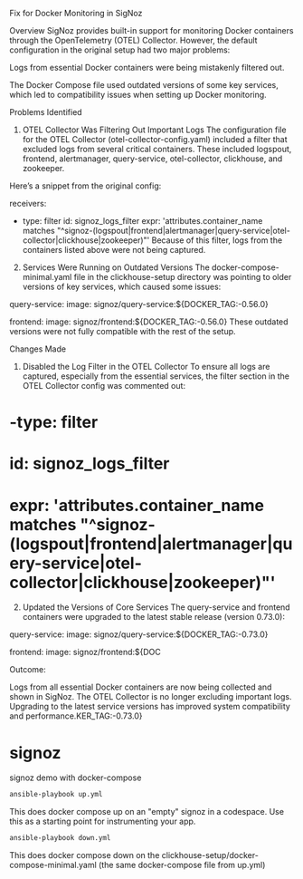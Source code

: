 Fix for Docker Monitoring in SigNoz

Overview
SigNoz provides built-in support for monitoring Docker containers through the OpenTelemetry (OTEL) Collector. However, the default configuration in the original setup had two major problems:

Logs from essential Docker containers were being mistakenly filtered out.

The Docker Compose file used outdated versions of some key services, which led to compatibility issues when setting up Docker monitoring.

Problems Identified

1. OTEL Collector Was Filtering Out Important Logs
The configuration file for the OTEL Collector (otel-collector-config.yaml) included a filter that excluded logs from several critical containers. These included logspout, frontend, alertmanager, query-service, otel-collector, clickhouse, and zookeeper.

Here’s a snippet from the original config:

receivers:
  - type: filter
    id: signoz_logs_filter
    expr: 'attributes.container_name matches "^signoz-(logspout|frontend|alertmanager|query-service|otel-collector|clickhouse|zookeeper)"'
Because of this filter, logs from the containers listed above were not being captured.

2. Services Were Running on Outdated Versions
The docker-compose-minimal.yaml file in the clickhouse-setup directory was pointing to older versions of key services, which caused some issues:

query-service:
  image: signoz/query-service:${DOCKER_TAG:-0.56.0}

frontend:
  image: signoz/frontend:${DOCKER_TAG:-0.56.0}
These outdated versions were not fully compatible with the rest of the setup.

Changes Made

1. Disabled the Log Filter in the OTEL Collector
To ensure all logs are captured, especially from the essential services, the filter section in the OTEL Collector config was commented out:

# -type: filter
#   id: signoz_logs_filter
#   expr: 'attributes.container_name matches "^signoz-(logspout|frontend|alertmanager|query-service|otel-collector|clickhouse|zookeeper)"'

2. Updated the Versions of Core Services
The query-service and frontend containers were upgraded to the latest stable release (version 0.73.0):

query-service:
  image: signoz/query-service:${DOCKER_TAG:-0.73.0}

frontend:
  image: signoz/frontend:${DOC

Outcome:

Logs from all essential Docker containers are now being collected and shown in SigNoz.
The OTEL Collector is no longer excluding important logs.
Upgrading to the latest service versions has improved system compatibility and performance.KER_TAG:-0.73.0}


  
# signoz
signoz demo with docker-compose 

```bash
ansible-playbook up.yml
```

This does docker compose up on an "empty" signoz in a codespace. Use this as a starting point for instrumenting your app.

```bash
ansible-playbook down.yml
```

This does docker compose down on the clickhouse-setup/docker-compose-minimal.yaml (the same docker-compose file from up.yml)
